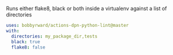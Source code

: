 Runs either flake8, black or both inside a virtualenv against a list of directories

```yaml
uses: bobbyrward/actions-dpn-python-lint@master
with:
  directories: my_package_dir,tests
  black: true
  flake8: false
```

